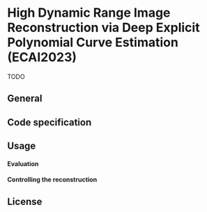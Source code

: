 # High Dynamic Range Image Reconstruction via Deep Explicit Polynomial Curve Estimation (ECAI2023)

TODO

## General


## Code specification


## Usage


#### Evaluation


#### Controlling the reconstruction

## License
